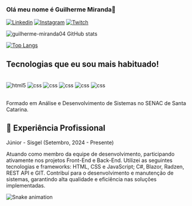 
### Olá meu nome é Guilherme Miranda👋

[![Linkedin](https://img.shields.io/badge/LinkedIn-0077B5?style=for-the-badge&logo=linkedin&logoColor=white)](https://www.linkedin.com/in/guilherme-miranda-84449b241/)
[![Instagram](https://img.shields.io/badge/Instagram-E4405F?style=for-the-badge&logo=instagram&logoColor=white)](https://www.instagram.com/mir_gui/)
[![Twitch](https://img.shields.io/badge/Twitch-9146FF?style=for-the-badge&logo=twitch&logoColor=white)](https://twitch.tv/zGuilhermeTM)

![guilherme-miranda04 GitHub stats](https://github-readme-stats.vercel.app/api?username=guilherme-miranda04&show_icons=true&theme=dark)

[![Top Langs](https://github-readme-stats.vercel.app/api/top-langs/?username=guilherme-miranda04&layout=compact&theme=dark)](https://github.com/guilherme-miranda04/github-readme-stats)

## Tecnologias que eu sou mais habituado!

<div style="display: inline_block"> <br/>
    <img align="center" alt="html5" src="https://img.shields.io/badge/HTML5-E34F26?style=for-the-badge&logo=html5&logoColor=white">
    <img align="center" alt="css" src="https://img.shields.io/badge/CSS3-1572B6?style=for-the-badge&logo=css3&logoColor=white">
    <img align="center" alt="css" src="https://img.shields.io/badge/Java-ED8B00?style=for-the-badge&logo=openjdk&logoColor=white">
    <img align="center" alt="css" src="https://img.shields.io/badge/JavaScript-323330?style=for-the-badge&logo=javascript&logoColor=F7DF1E">
    <img align="center" alt="css" src="https://img.shields.io/badge/MySQL-00000F?style=for-the-badge&logo=mysql&logoColor=white">
    <img align="center" alt="css" src="https://img.shields.io/badge/Node.js-43853D?style=for-the-badge&logo=node.js&logoColor=white">
</div><br/>

Formado em Análise e Desenvolvimento de Sistemas no SENAC de Santa Catarina.

## 💼 Experiência Profissional
Júnior - Sisgel (Setembro, 2024 - Presente)

Atuando como membro da equipe de desenvolvimento, participando ativamente nos projetos Front-End e Back-End. Utilizei as seguintes tecnologias e frameworks: HTML, CSS e JavaScript; C#, Blazor, Radzen, REST API e GIT. Contribuí para o desenvolvimento e manutenção de sistemas, garantindo alta qualidade e eficiência nas soluções implementadas.

<img src="https://raw.githubusercontent.com/zGuilhermeTM/zGuilhermeTM/output/snake.svg" alt="Snake animation" />

###
